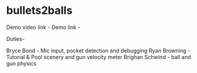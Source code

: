 # bullets2balls

Demo video link - 
Demo link -

Duties-

Bryce Bond - Mic input, pocket detection and debugging
Ryan Browning - Tutorial & Pool scenery and gun velocity meter
Brighan Schwind - ball and gun physics





